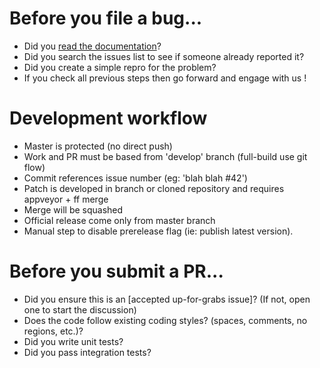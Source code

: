 # Before you file a bug...
  * Did you [read the documentation](https://github.com/pchalamet/full-build/wiki)?
  * Did you search the issues list to see if someone already reported it?
  * Did you create a simple repro for the problem?
  * If you check all previous steps then go forward and engage with us !

# Development workflow
  * Master is protected (no direct push)
  * Work and PR must be based from 'develop' branch (full-build use git flow)
  * Commit references issue number (eg: 'blah blah #42')
  * Patch is developed in branch or cloned repository and requires appveyor + ff merge
  * Merge will be squashed
  * Official release come only from master branch
  * Manual step to disable prerelease flag (ie: publish latest version).

# Before you submit a PR...
  * Did you ensure this is an [accepted up-for-grabs issue]? (If not, open one to start the discussion)
  * Does the code follow existing coding styles? (spaces, comments, no regions, etc.)?
  * Did you write unit tests?
  * Did you pass integration tests?

